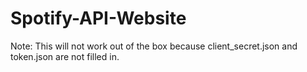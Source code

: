 # Spotify-API-Website
Note: This will not work out of the box because client_secret.json and token.json are not filled in.
